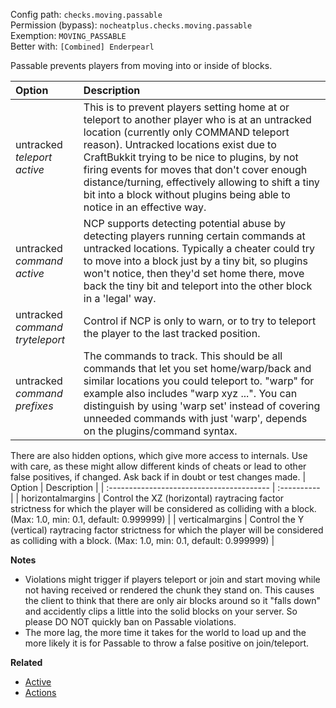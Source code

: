 Config path: `checks.moving.passable`  
Permission (bypass): `nocheatplus.checks.moving.passable`  
Exemption: `MOVING_PASSABLE`  
Better with: `[Combined] Enderpearl`

Passable prevents players from moving into or inside of blocks.

| Option                                    | Description |
| :---------------------------------------- | :---------- |
| untracked _teleport active_               | This is to prevent players setting home at or teleport to another player who is at an untracked location (currently only COMMAND teleport reason). Untracked locations exist due to CraftBukkit trying to be nice to plugins, by not firing events for moves that don't cover enough distance/turning, effectively allowing to shift a tiny bit into a block without plugins being able to notice in an effective way. |
| untracked _command active_                | NCP supports detecting potential abuse by detecting players running certain commands at untracked locations. Typically a cheater could try to move into a block just by a tiny bit, so plugins won't notice, then they'd set home there, move back the tiny bit and teleport into the other block in a 'legal' way. |
| untracked _command tryteleport_           | Control if NCP is only to warn, or to try to teleport the player to the last tracked position. |
| untracked _command prefixes_              | The commands to track. This should be all commands that let you set home/warp/back and similar locations you could teleport to. "warp" for example also includes "warp xyz ...". You can distinguish by using 'warp set' instead of covering unneeded commands with just 'warp', depends on the plugins/command syntax. |

There are also hidden options, which give more access to internals. Use with care, as these might allow different kinds of cheats or lead to other false positives, if changed. Ask back if in doubt or test changes made.
| Option                                    | Description |
| :---------------------------------------- | :---------- |
| horizontalmargins                         | Control the XZ (horizontal) raytracing factor strictness for which the player will be considered as colliding with a block. (Max: 1.0, min: 0.1, default: 0.999999) |
| verticalmargins | Control the Y (vertical) raytracing factor strictness for which the player will be considered as colliding with a block. (Max: 1.0, min: 0.1, default: 0.999999) |                          

**Notes**
- Violations might trigger if players teleport or join and start moving while not having received or rendered the chunk they stand on. This causes the client to think that there are only air blocks around so it "falls down" and accidently clips a little into the solid blocks on your server. So please DO NOT quickly ban on Passable violations.
- The more lag, the more time it takes for the world to load up and the more likely it is for Passable to throw a false positive on join/teleport.

**Related**  
* [Active](https://github.com/Updated-NoCheatPlus/Docs/blob/master/Settings/General.md#active)
* [Actions](https://github.com/Updated-NoCheatPlus/Docs/blob/master/Settings/General.md#actions)
